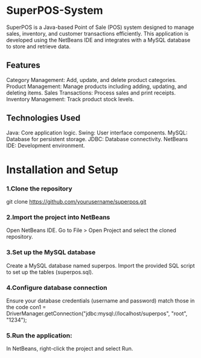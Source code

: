 # SuperPOS-System
SuperPOS is a Java-based Point of Sale (POS) system designed to manage sales, inventory, and customer transactions efficiently. This application is developed using the NetBeans IDE and integrates with a MySQL database to store and retrieve data.

## Features
Category Management: Add, update, and delete product categories.
Product Management: Manage products including adding, updating, and deleting items.
Sales Transactions: Process sales and print receipts.
Inventory Management: Track product stock levels.

## Technologies Used
Java: Core application logic.
Swing: User interface components.
MySQL: Database for persistent storage.
JDBC: Database connectivity.
NetBeans IDE: Development environment.

# Installation and Setup

### 1.Clone the repository
 git clone https://github.com/yourusername/superpos.git

### 2.Import the project into NetBeans

 Open NetBeans IDE.
 Go to File > Open Project and select the cloned repository.

### 3.Set up the MySQL database

 Create a MySQL database named superpos.
 Import the provided SQL script to set up the tables (superpos.sql).

### 4.Configure database connection

 Ensure your database credentials (username and password) match those in the code
 con1 = DriverManager.getConnection("jdbc:mysql://localhost/superpos", "root", "1234");

### 5.Run the application:

 In NetBeans, right-click the project and select Run.
